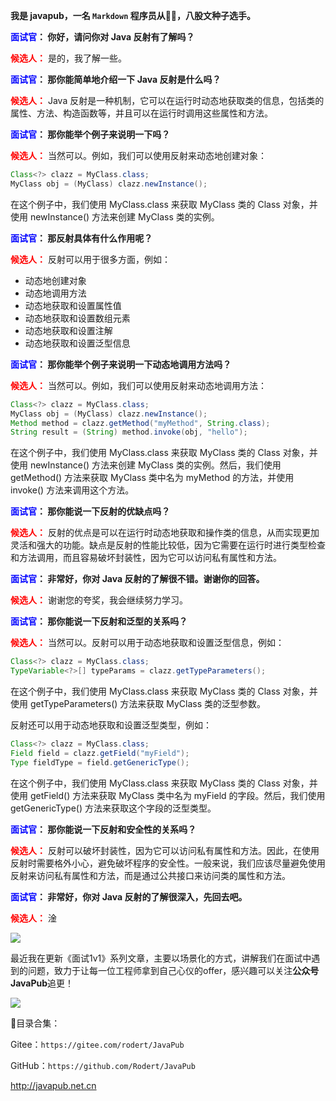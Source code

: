
**我是 javapub，一名 `Markdown` 程序员从👨‍💻，八股文种子选手。**



**<font color=blue>面试官</font>： 你好，请问你对 Java 反射有了解吗？**

**<font color=red>候选人：</font>** 是的，我了解一些。

**<font color=blue>面试官</font>： 那你能简单地介绍一下 Java 反射是什么吗？**

**<font color=red>候选人：</font>** Java 反射是一种机制，它可以在运行时动态地获取类的信息，包括类的属性、方法、构造函数等，并且可以在运行时调用这些属性和方法。

**<font color=blue>面试官</font>： 那你能举个例子来说明一下吗？**

**<font color=red>候选人：</font>** 当然可以。例如，我们可以使用反射来动态地创建对象：

```java
Class<?> clazz = MyClass.class;
MyClass obj = (MyClass) clazz.newInstance();
```

在这个例子中，我们使用 MyClass.class 来获取 MyClass 类的 Class 对象，并使用 newInstance() 方法来创建 MyClass 类的实例。

**<font color=blue>面试官</font>： 那反射具体有什么作用呢？**

**<font color=red>候选人：</font>** 反射可以用于很多方面，例如：

- 动态地创建对象
- 动态地调用方法
- 动态地获取和设置属性值
- 动态地获取和设置数组元素
- 动态地获取和设置注解
- 动态地获取和设置泛型信息

**<font color=blue>面试官</font>： 那你能举个例子来说明一下动态地调用方法吗？**

**<font color=red>候选人：</font>** 当然可以。例如，我们可以使用反射来动态地调用方法：

```java
Class<?> clazz = MyClass.class;
MyClass obj = (MyClass) clazz.newInstance();
Method method = clazz.getMethod("myMethod", String.class);
String result = (String) method.invoke(obj, "hello");
```

在这个例子中，我们使用 MyClass.class 来获取 MyClass 类的 Class 对象，并使用 newInstance() 方法来创建 MyClass 类的实例。然后，我们使用 getMethod() 方法来获取 MyClass 类中名为 myMethod 的方法，并使用 invoke() 方法来调用这个方法。

**<font color=blue>面试官</font>： 那你能说一下反射的优缺点吗？**

**<font color=red>候选人：</font>** 反射的优点是可以在运行时动态地获取和操作类的信息，从而实现更加灵活和强大的功能。缺点是反射的性能比较低，因为它需要在运行时进行类型检查和方法调用，而且容易破坏封装性，因为它可以访问私有属性和方法。

**<font color=blue>面试官</font>： 非常好，你对 Java 反射的了解很不错。谢谢你的回答。**

**<font color=red>候选人：</font>** 谢谢您的夸奖，我会继续努力学习。

**<font color=blue>面试官</font>： 那你能说一下反射和泛型的关系吗？**

**<font color=red>候选人：</font>** 当然可以。反射可以用于动态地获取和设置泛型信息，例如：

```java
Class<?> clazz = MyClass.class;
TypeVariable<?>[] typeParams = clazz.getTypeParameters();
```

在这个例子中，我们使用 MyClass.class 来获取 MyClass 类的 Class 对象，并使用 getTypeParameters() 方法来获取 MyClass 类的泛型参数。

反射还可以用于动态地获取和设置泛型类型，例如：

```java
Class<?> clazz = MyClass.class;
Field field = clazz.getField("myField");
Type fieldType = field.getGenericType();
```

在这个例子中，我们使用 MyClass.class 来获取 MyClass 类的 Class 对象，并使用 getField() 方法来获取 MyClass 类中名为 myField 的字段。然后，我们使用 getGenericType() 方法来获取这个字段的泛型类型。

**<font color=blue>面试官</font>： 那你能说一下反射和安全性的关系吗？**

**<font color=red>候选人：</font>** 反射可以破坏封装性，因为它可以访问私有属性和方法。因此，在使用反射时需要格外小心，避免破坏程序的安全性。一般来说，我们应该尽量避免使用反射来访问私有属性和方法，而是通过公共接口来访问类的属性和方法。

**<font color=blue>面试官</font>： 非常好，你对 Java 反射的了解很深入，先回去吧。**

**<font color=red>候选人：</font>** 淦










![](https://ghproxy.com/https://raw.githubusercontent.com/Rodert/javapub_oss/main/other/ivan-dodig-R21SyyJDFgc-unsplash.jpg?raw=true)



最近我在更新《面试1v1》系列文章，主要以场景化的方式，讲解我们在面试中遇到的问题，致力于让每一位工程师拿到自己心仪的offer，感兴趣可以关注**公众号JavaPub**追更！


![](https://ghproxy.com/https://raw.githubusercontent.com/Rodert/javapub_oss/main/common/javapub-qr-code.png?raw=true)




🎁目录合集：

Gitee：`https://gitee.com/rodert/JavaPub`

GitHub：`https://github.com/Rodert/JavaPub`

<http://javapub.net.cn>


